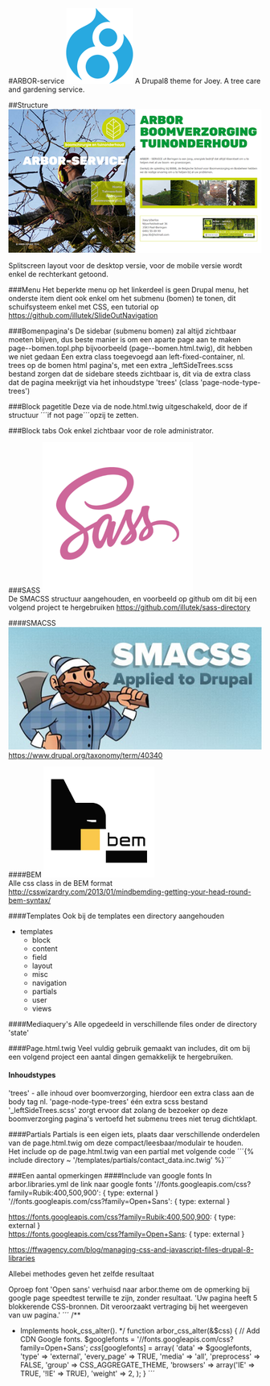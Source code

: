 #ARBOR-service
![Drupal8](/images/drupal8.png) A Drupal8 theme for Joey. A tree care and gardening service.

##Structure
![Screenshot](screenshot.png)  

Splitscreen layout voor de desktop versie, voor de mobile versie wordt enkel de rechterkant getoond.

###Menu
Het beperkte menu op het linkerdeel is geen Drupal menu, het onderste item dient ook enkel om het submenu (bomen)
te tonen, dit schuifsysteem enkel met CSS, een tutorial op https://github.com/illutek/SlideOutNavigation 

###Bomenpagina's
De sidebar (submenu bomen) zal altijd zichtbaar moeten blijven, dus beste manier is om een aparte page aan te maken 
page--bomen.topl.php bijvoorbeeld (page--bomen.html.twig), dit hebben we niet gedaan
Een extra class toegevoegd aan left-fixed-container, nl. trees op de bomen html pagina's, met een extra 
_leftSideTrees.scss bestand zorgen dat de sidebare steeds zichtbaar is, dit via de extra class dat de pagina meekrijgt
via het inhoudstype 'trees' (class 'page-node-type-trees')

###Block pagetitle
Deze via de node.html.twig uitgeschakeld, door de if structuur ´´´if not page´´´opzij te zetten.

###Block tabs
Ook enkel zichtbaar voor de role administrator.

###SASS
![SASS logo](/images/sass.png)  
De SMACSS structuur aangehouden, en voorbeeld op github om dit bij een volgend project te hergebruiken 
https://github.com/illutek/sass-directory

####SMACSS
![SMACSS logo](/images/SMACSS.jpg)  
https://www.drupal.org/taxonomy/term/40340

####BEM
![BEM logo](/images/bem-logo.jpg)  
Alle css class in de BEM format
http://csswizardry.com/2013/01/mindbemding-getting-your-head-round-bem-syntax/

####Templates
Ook bij de templates een directory aangehouden  
- templates
  - block
  - content
  - field
  - layout
  - misc
  - navigation
  - partials
  - user
  - views
  
####Mediaquery's
Alle opgedeeld in verschillende files onder de directory 'state'
  
####Page.html.twig
Veel vuldig gebruik gemaakt van includes, dit om bij een volgend project een aantal dingen gemakkelijk te hergebruiken.

#### Inhoudstypes
'trees' - alle inhoud over boomverzorging,  hierdoor een extra class aan de body tag nl. 'page-node-type-trees'
één extra scss bestand '_leftSideTrees.scss' zorgt ervoor dat zolang de bezoeker op deze boomverzorging pagina's
vertoefd het submenu trees niet terug dichtklapt.


####Partials
Partials is een eigen iets, plaats daar verschillende onderdelen van de page.html.twig om deze compact/leesbaar/modulair 
te houden.  
Het include op de page.html.twig van een partial met volgende code
´´´{% include directory ~ '/templates/partials/contact_data.inc.twig' %}´´´  

###Een aantal opmerkingen
####Include van google fonts
In arbor.libraries.yml de link naar google fonts
'//fonts.googleapis.com/css?family=Rubik:400,500,900': { type: external }  
'//fonts.googleapis.com/css?family=Open+Sans': { type: external }  

https://fonts.googleapis.com/css?family=Rubik:400,500,900: { type: external }  
https://fonts.googleapis.com/css?family=Open+Sans: { type: external }  

https://ffwagency.com/blog/managing-css-and-javascript-files-drupal-8-libraries  

Allebei methodes geven het zelfde resultaat

Oproep font 'Open sans' verhuisd naar arbor.theme om de opmerking bij google page speedtest
terwille te zijn, zonder resultaat.
'Uw pagina heeft 5 blokkerende CSS-bronnen. Dit veroorzaakt vertraging bij het weergeven van uw pagina.'
´´´
/**
 * Implements hook_css_alter().
 */
function arbor_css_alter(&$css) {
    // Add CDN Google fonts.
    $googlefonts = '//fonts.googleapis.com/css?family=Open+Sans';
    $css[$googlefonts] = array(
        'data' => $googlefonts,
        'type' => 'external',
        'every_page' => TRUE,
        'media' => 'all',
        'preprocess' => FALSE,
        'group' => CSS_AGGREGATE_THEME,
        'browsers' => array('IE' => TRUE, '!IE' => TRUE),
        'weight' => 2,
    );
}
´´´










